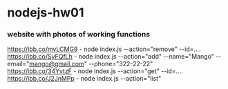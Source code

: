 # nodejs-hw01

### website with photos of working functions

https://ibb.co/mvLCMG9 - node index.js --action="remove" --id=....
<br>https://ibb.co/SyFQfLh - node index.js --action="add" --name="Mango" --email="mango@gmail.com" --phone="322-22-22"
<br>https://ibb.co/34YvtzF - node index.js --action="get" --id=....
<br>https://ibb.co/J2JnMPp - node index.js --action="list"
